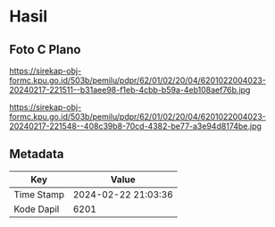 # Hasil

## Foto C Plano

https://sirekap-obj-formc.kpu.go.id/503b/pemilu/pdpr/62/01/02/20/04/6201022004023-20240217-221511--b31aee98-f1eb-4cbb-b59a-4eb108aef76b.jpg

https://sirekap-obj-formc.kpu.go.id/503b/pemilu/pdpr/62/01/02/20/04/6201022004023-20240217-221548--408c39b8-70cd-4382-be77-a3e94d8174be.jpg


## Metadata

| Key        | Value               |
| ---------- | ------------------- |
| Time Stamp | 2024-02-22 21:03:36 |
| Kode Dapil | 6201                |



